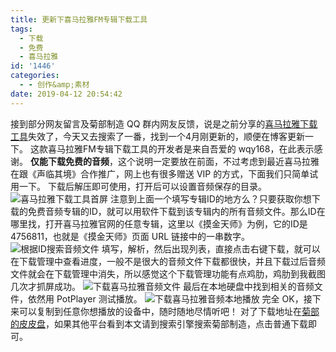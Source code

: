 ```yaml
---
title: 更新下喜马拉雅FM专辑下载工具
tags:
  - 下载
  - 免费
  - 喜马拉雅
id: '1446'
categories:
  - - 创作&amp;素材
date: 2019-04-12 20:54:42
---
```


接到部分网友留言及菊部制造 QQ 群内网友反馈，说是之前分享的[喜马拉雅下载工具](https://www.jubuzz.com/share/1127.html)失效了，今天又去搜索了一番，找到一个4月刚更新的，顺便在博客更新一下。 这款喜马拉雅FM专辑下载工具的开发者是来自吾爱的 wqy168，在此表示感谢。 **仅能下载免费的音频**，这个说明一定要放在前面，不过考虑到最近喜马拉雅在跟《声临其境》合作推广，网上也有很多赠送 VIP 的方式，下面我们只简单试用一下。 下载后解压即可使用，打开后可以设置音频保存的目录。 ![喜马拉雅下载工具首屏](https://i.loli.net/2019/04/12/5cb087a1814b8.png) 注意到上面一个填写专辑ID的地方么？只要获取你想下载的免费音频专辑的ID，就可以用软件下载到该专辑内的所有音频文件。那么ID在哪里找，打开喜马拉雅官网的任意专辑，这里以《摸金天师》为例，它的ID是4756811，也就是《摸金天师》页面 URL 链接中的一串数字。 ![根据ID搜索音频文件](https://i.loli.net/2019/04/12/5cb088581bc05.png) 填写，解析，然后出现列表，直接点击右键下载，就可以在下载管理中查看进度，一般不是很大的音频文件下载都很快，并且下载过后音频文件就会在下载管理中消失，所以感觉这个下载管理功能有点鸡肋，鸡肋到我截图几次才抓屏成功。 ![下载喜马拉雅音频文件](https://i.loli.net/2019/04/12/5cb08901b386d.png) 最后在本地硬盘中找到相关的音频文件，依然用 PotPlayer 测试播放。 ![下载喜马拉雅音频本地播放](https://i.loli.net/2019/04/12/5cb089511316b.png) 完全 OK，接下来可以复制到任意你想播放的设备中，随时随地尽情听吧！ 对了下载地址在[菊部的皮皮盘](https://jubuzz.pipipan.com/fs/18034009-365189407)，如果其他平台看到本文请到搜索引擎搜索菊部制造，点击普通下载即可。